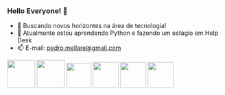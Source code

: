 ### Hello Everyone! 👋

- 🔭 Buscando novos horizontes na área de tecnologia!
- 🌱 Atualmente estou aprendendo Python e fazendo um estágio em Help Desk
- 📫 E-mail: pedro.mellare@gmail.com

<div>

<img src="https://cdn.jsdelivr.net/gh/devicons/devicon/icons/html5/html5-original-wordmark.svg" height= 65px width= 65px/>

<img src="https://cdn.jsdelivr.net/gh/devicons/devicon/icons/css3/css3-original-wordmark.svg" height= 65px width= 65px/>

<img src="https://cdn.jsdelivr.net/gh/devicons/devicon/icons/javascript/javascript-original.svg" height= 58px width= 58px/>

<img src="https://cdn.jsdelivr.net/gh/devicons/devicon/icons/bootstrap/bootstrap-original.svg" height= 60px width= 60px/>

<img src="https://cdn.jsdelivr.net/gh/devicons/devicon@latest/icons/python/python-original.svg" height= 60px width= 60px/>

<img src="https://cdn.jsdelivr.net/gh/devicons/devicon/icons/mysql/mysql-original.svg" height= 60px width= 60px/>

</div>
